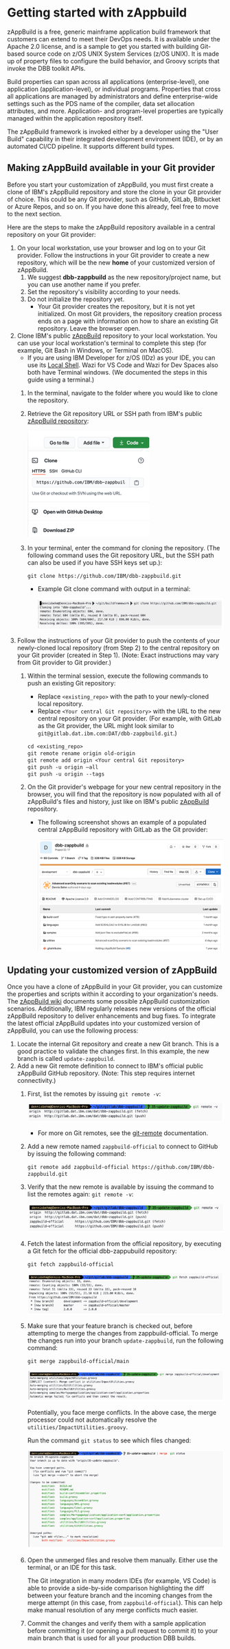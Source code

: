 # Getting started with zAppbuild

zAppBuild is a free, generic mainframe application build framework that customers can extend to meet their DevOps needs. It is available under the Apache 2.0 license, and is a sample to get you started with building Git-based source code on z/OS UNIX System Services (z/OS UNIX). It is made up of property files to configure the build behavior, and Groovy scripts that invoke the DBB toolkit APIs.

Build properties can span across all applications (enterprise-level), one application (application-level), or individual programs. Properties that cross all applications are managed by administrators and define enterprise-wide settings such as the PDS name of the compiler, data set allocation attributes, and more. Application- and program-level properties are typically managed within the application repository itself.

The zAppBuild framework is invoked either by a developer using the "User Build" capability in their integrated development environment (IDE), or by an automated CI/CD pipeline. It supports different build types.

## Making zAppBuild available in your Git provider

Before you start your customization of zAppBuild, you must first create a clone of IBM's zAppBuild repository and store the clone in your Git provider of choice. This could be any Git provider, such as GitHub, GitLab, Bitbucket or Azure Repos, and so on. If you have done this already, feel free to move to the next section.

Here are the steps to make the zAppBuild repository available in a central repository on your Git provider:

1. On your local workstation, use your browser and log on to your Git provider. Follow the instructions in your Git provider to create a new repository, which will be the new **home** of your customized version of zAppBuild.
    1. We suggest **dbb-zappbuild** as the new repository/project name, but you can use another name if you prefer.
    2. Set the repository's visibility according to your needs.
    3. Do not initialize the repository yet.
        - Your Git provider creates the repository, but it is not yet initialized. On most Git providers, the repository creation process ends on a page with information on how to share an existing Git repository. Leave the browser open.
2. Clone IBM's public [zAppBuild](https://github.com/IBM/dbb-zappbuild) repository to your local workstation. You can use your local workstation's terminal to complete this step (for example, Git Bash in Windows, or Terminal on MacOS).
    - If you are using IBM Developer for z/OS (IDz) as your IDE, you can use its [Local Shell](https://www.ibm.com/docs/en/developer-for-zos/16.0?topic=view-running-viewing-commands-using-remote-shell). Wazi for VS Code and Wazi for Dev Spaces also both have Terminal windows. (We documented the steps in this guide using a terminal.)
    1. In the terminal, navigate to the folder where you would like to clone the repository.
    2. Retrieve the Git repository URL or SSH path from IBM's public [zAppBuild repository](https://github.com/IBM/dbb-zappbuild):

        ![Retrieving the Git repository URL from IBM's public zAppBuild repository](../img/code.png)
    3. In your terminal, enter the command for cloning the repository. (The following command uses the Git repository URL, but the SSH path can also be used if you have SSH keys set up.):

        ```shell
        git clone https://github.com/IBM/dbb-zappbuild.git
        ```

        - Example Git clone command with output in a terminal:

          ![Example Git clone command with output in a terminal](../img/clone-output.png)
3. Follow the instructions of your Git provider to push the contents of your newly-cloned local repository (from Step 2) to the central repository on your Git provider (created in Step 1). (Note: Exact instructions may vary from Git provider to Git provider.)
    1. Within the terminal session, execute the following commands to push an existing Git repository:
        - Replace `<existing_repo>` with the path to your newly-cloned local repository.
        - Replace `<Your central Git repository>` with the URL to the new central repository on your Git provider. (For example, with GitLab as the Git provider, the URL might look similar to `git@gitlab.dat.ibm.com:DAT/dbb-zappbuild.git`.)

        ```shell
        cd <existing_repo>
        git remote rename origin old-origin
        git remote add origin <Your central Git repository>
        git push -u origin –all
        git push -u origin --tags
        ```

    2. On the Git provider's webpage for your new central repository in the browser, you will find that the repository is now populated with all of zAppBuild's files and history, just like on IBM's public [zAppBuild](https://github.com/IBM/dbb-zappbuild) repository.
        - The following screenshot shows an example of a populated central zAppBuild repository with GitLab as the Git provider:

            ![Example of a populated central zAppBuild repository in GitLab's web UI](../img/pushed.png)

## Updating your customized version of zAppBuild

Once you have a clone of zAppBuild in your Git provider, you can customize the properties and scripts within it according to your organization's needs. The [zAppBuild wiki](https://github.com/IBM/dbb-zappbuild/wiki) documents some possible zAppBuild customization scenarios. Additionally, IBM regularly releases new versions of the official zAppBuild repository to deliver enhancements and bug fixes. To integrate the latest official zAppBuild updates into your customized version of zAppBuild, you can use the following process:

1. Locate the internal Git repository and create a new Git branch. This is a good practice to validate the changes first. In this example, the new branch is called `update-zappbuild`.
2. Add a new Git remote definition to connect to IBM's official public zAppBuild GitHub repository. (Note: This step requires internet connectivity.)
    1. First, list the remotes by issuing `git remote -v`:

        ![Output from initial listing of the remote tracked repositories](../img/remote-v1.png)

        - For more on Git remotes, see the [git-remote](https://git-scm.com/docs/git-remote) documentation.

    2. Add a new remote named `zappbuild-official` to connect to GitHub by issuing the following command:

        ```shell
        git remote add zappbuild-official https://github.com/IBM/dbb-zappbuild.git
        ```

    3. Verify that the new remote is available by issuing the command to list the remotes again: `git remote -v`:

        ![Output from listing the remote tracked repositories after adding the zappbuild-official remote](../img/remote-v2.png)

    4. Fetch the latest information from the official repository, by executing a Git fetch for the official dbb-zappubuild repository:

        ```shell
        git fetch zappbuild-official
        ```

        ![Output from Git fetch of the zappbuild-official remote](../img/fetch.png)

    5. Make sure that your feature branch is checked out, before attempting to merge the changes from zappbuild-official. To merge the changes run into your branch `update-zappbuild`, run the following command:

        ```shell
        git merge zappbuild-official/main
        ```

        ![Merge conflict when attempting to merge in changes from zappbuild-official](../img/conflict.png)

        Potentially, you face merge conflicts. In the above case, the merge processor could not automatically resolve the `utilities/ImpactUtilities.groovy`.

        Run the command `git status` to see which files changed:

        ![Output of Git status to view files changed during the merge attempt](../img/status.png)
    6. Open the unmerged files and resolve them manually. Either use the terminal, or an IDE for this task.

        The Git integration in many modern IDEs (for example, VS Code) is able to provide a side-by-side comparison highlighting the diff between your feature branch and the incoming changes from the merge attempt (in this case, from `zappbuild-official`). This can help make manual resolution of any merge conflicts much easier.

    7. Commit the changes and verify them with a sample application before committing it (or opening a pull request to commit it) to your main branch that is used for all your production DBB builds.
